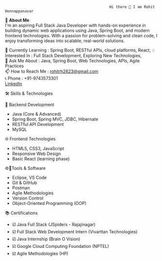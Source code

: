                                                     Hi there 👋 I am Rohit Honnappanavar

🚀 **About Me**  
I'm an aspiring Full Stack Java Developer with hands-on experience in building dynamic web applications using Java, Spring Boot, and modern frontend technologies. With a passion for problem-solving and clean code, I enjoy transforming ideas into scalable, real-world solutions.

🔭 Currently Learning : Spring Boot, RESTful APIs, cloud platforms, React,
💡 Interested In : Full Stack Development, Exploring New Technologies,  
💬 Ask Me About : Java, Spring Boot, Web Technologies, APIs, Agile Practices  
📫 How to Reach Me : rohitrh2623@gmail.com  
📞 Phone : +91-9743573301  
[LinkedIn](https://linkedin.com/in/rohitrh2623)


🛠️ Skills & Technologies  

🚧 Backend Development  
- Java (Core & Advanced)  
- Spring Boot, Spring MVC, JDBC, Hibernate  
- RESTful API Development  
- MySQL  

🌐 Frontend Technologies  
- HTML5, CSS3, JavaScript  
- Responsive Web Design  
- Basic React (learning phase)  

⚙️📘Tools & Software  
- Eclipse, VS Code  
- Git & GitHub  
- Postman  
- Agile Methodologies  
- Version Control  
- Object-Oriented Programming (OOP)

 📚 Certifications  
- ☑️ Java Full Stack (JSpiders - Rajajinagar)  
- ☑️ Full Stack Web Development Intern (Vivarttan Technologies)  
- ☑️ Java Internship (Brain O Vision)  
- ☑️ Google Cloud Computing Foundation (NPTEL)  
- ☑️ Agile Methodologies (HP)  


